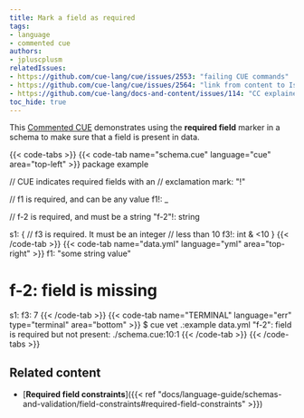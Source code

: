 ```yaml
---
title: Mark a field as required
tags:
- language
- commented cue
authors:
- jpluscplusm
relatedIssues:
- https://github.com/cue-lang/cue/issues/2553: "failing CUE commands"
- https://github.com/cue-lang/cue/issues/2564: "link from content to Issue"
- https://github.com/cue-lang/docs-and-content/issues/114: "CC explainer"
toc_hide: true
---
```


This [Commented CUE](/docs/howto/about-these-guides/#commented-cue-guides)
demonstrates using the **required field** marker in a schema to make sure that a
field is present in data.

{{< code-tabs >}}
{{< code-tab name="schema.cue" language="cue"  area="top-left" >}}
package example

// CUE indicates required fields with an
// exclamation mark: "!"

// f1 is required, and can be any value
f1!: _

// f-2 is required, and must be a string
"f-2"!: string

s1: {
	// f3 is required. It must be an integer
	// less than 10
	f3!: int & <10
}
{{< /code-tab >}}
{{< code-tab name="data.yml" language="yml"  area="top-right" >}}
f1: "some string value"
# f-2: field is missing
s1:
  f3: 7
{{< /code-tab >}}
{{< code-tab name="TERMINAL" language="err" type="terminal" area="bottom" >}}
$ cue vet .:example data.yml
"f-2": field is required but not present:
    ./schema.cue:10:1
{{< /code-tab >}}
{{< /code-tabs >}}

## Related content

- [**Required field constraints**]({{< ref "docs/language-guide/schemas-and-validation/field-constraints#required-field-constraints" >}})
